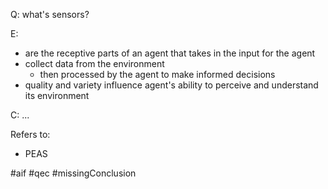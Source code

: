Q: what's sensors?

E:
- are the receptive parts of an agent that takes in the input for the agent
- collect data from the environment
	- then processed by the agent to make informed decisions
- quality and variety influence agent's ability to perceive and understand its environment

C: ...

Refers to:
- PEAS

#aif #qec #missingConclusion 